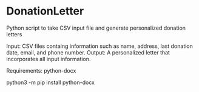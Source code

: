 # DonationLetter
Python script to take CSV input file and generate personalized donation letters

Input: CSV files containg information such as name, address, last donation date, email, and phone number.
Output: A personalized letter that incorporates all input information.

Requirements: python-docx

python3 -m pip install python-docx
